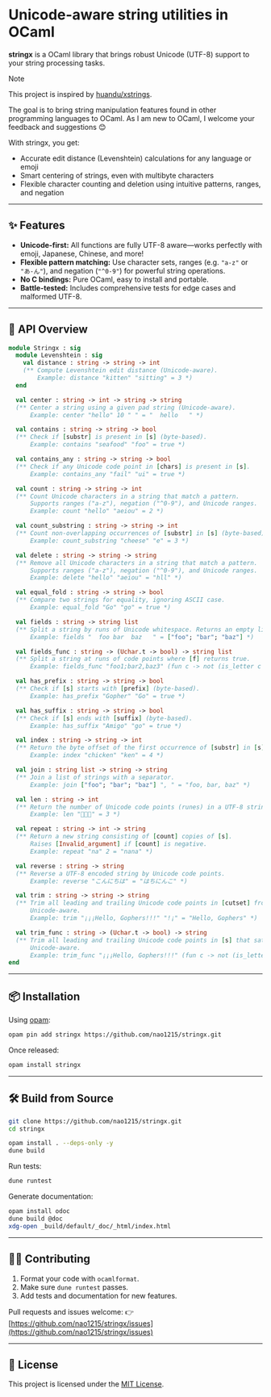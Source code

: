 # Unicode-aware string utilities in OCaml

**stringx** is a OCaml library that brings robust Unicode (UTF-8) support to your string processing tasks.

> [!NOTE]
> This project is inspired by [huandu/xstrings](https://github.com/huandu/xstrings).  
>
> The goal is to bring string manipulation features found in other programming languages to OCaml. As I am new to OCaml, I welcome your feedback and suggestions 😊

With stringx, you get:
- Accurate edit distance (Levenshtein) calculations for any language or emoji
- Smart centering of strings, even with multibyte characters
- Flexible character counting and deletion using intuitive patterns, ranges, and negation


---

## ✨ Features

- **Unicode-first:** All functions are fully UTF-8 aware—works perfectly with emoji, Japanese, Chinese, and more!
- **Flexible pattern matching:** Use character sets, ranges (e.g. `"a-z"` or `"あ-ん"`), and negation (`"^0-9"`) for powerful string operations.
- **No C bindings:** Pure OCaml, easy to install and portable.
- **Battle-tested:** Includes comprehensive tests for edge cases and malformed UTF-8.

---

## 🔧 API Overview

```ocaml
module Stringx : sig
  module Levenshtein : sig
    val distance : string -> string -> int
    (** Compute Levenshtein edit distance (Unicode-aware).
        Example: distance "kitten" "sitting" = 3 *)
  end

  val center : string -> int -> string -> string
  (** Center a string using a given pad string (Unicode-aware).
      Example: center "hello" 10 " " = "  hello   " *)

  val contains : string -> string -> bool
  (** Check if [substr] is present in [s] (byte-based).
      Example: contains "seafood" "foo" = true *)

  val contains_any : string -> string -> bool
  (** Check if any Unicode code point in [chars] is present in [s].
      Example: contains_any "fail" "ui" = true *)

  val count : string -> string -> int
  (** Count Unicode characters in a string that match a pattern.
      Supports ranges ("a-z"), negation ("^0-9"), and Unicode ranges.
      Example: count "hello" "aeiou" = 2 *)

  val count_substring : string -> string -> int
  (** Count non-overlapping occurrences of [substr] in [s] (byte-based).
      Example: count_substring "cheese" "e" = 3 *)

  val delete : string -> string -> string
  (** Remove all Unicode characters in a string that match a pattern.
      Supports ranges ("a-z"), negation ("^0-9"), and Unicode ranges.
      Example: delete "hello" "aeiou" = "hll" *)

  val equal_fold : string -> string -> bool
  (** Compare two strings for equality, ignoring ASCII case.
      Example: equal_fold "Go" "go" = true *)

  val fields : string -> string list
  (** Split a string by runs of Unicode whitespace. Returns an empty list if only whitespace.
      Example: fields "  foo bar  baz   " = ["foo"; "bar"; "baz"] *)

  val fields_func : string -> (Uchar.t -> bool) -> string list
  (** Split a string at runs of code points where [f] returns true.
      Example: fields_func "foo1;bar2,baz3" (fun c -> not (is_letter c || is_number c)) = ["foo1"; "bar2"; "baz3"] *)

  val has_prefix : string -> string -> bool
  (** Check if [s] starts with [prefix] (byte-based).
      Example: has_prefix "Gopher" "Go" = true *)

  val has_suffix : string -> string -> bool
  (** Check if [s] ends with [suffix] (byte-based).
      Example: has_suffix "Amigo" "go" = true *)

  val index : string -> string -> int
  (** Return the byte offset of the first occurrence of [substr] in [s], or -1 if not found.
      Example: index "chicken" "ken" = 4 *)

  val join : string list -> string -> string
  (** Join a list of strings with a separator.
      Example: join ["foo"; "bar"; "baz"] ", " = "foo, bar, baz" *)

  val len : string -> int
  (** Return the number of Unicode code points (runes) in a UTF-8 string.
      Example: len "🍎🍏🍊" = 3 *)

  val repeat : string -> int -> string
  (** Return a new string consisting of [count] copies of [s].
      Raises [Invalid_argument] if [count] is negative.
      Example: repeat "na" 2 = "nana" *)

  val reverse : string -> string
  (** Reverse a UTF-8 encoded string by Unicode code points.
      Example: reverse "こんにちは" = "はちにんこ" *)

  val trim : string -> string -> string
  (** Trim all leading and trailing Unicode code points in [cutset] from [s].
      Unicode-aware.
      Example: trim "¡¡¡Hello, Gophers!!!" "!¡" = "Hello, Gophers" *)

  val trim_func : string -> (Uchar.t -> bool) -> string
  (** Trim all leading and trailing Unicode code points in [s] that satisfy [f].
      Unicode-aware.
      Example: trim_func "¡¡¡Hello, Gophers!!!" (fun c -> not (is_letter c || is_number c)) = "Hello, Gophers" *)
end
```

---

## 📦 Installation

Using [opam](https://opam.ocaml.org/):

```sh
opam pin add stringx https://github.com/nao1215/stringx.git
```

Once released:

```sh
opam install stringx
```

---

## 🛠 Build from Source

```sh
git clone https://github.com/nao1215/stringx.git
cd stringx

opam install . --deps-only -y
dune build
```

Run tests:

```sh
dune runtest
```

Generate documentation:

```sh
opam install odoc
dune build @doc
xdg-open _build/default/_doc/_html/index.html
```

---

## 🧑‍💻 Contributing

1. Format your code with `ocamlformat`.
2. Make sure `dune runtest` passes.
3. Add tests and documentation for new features.

Pull requests and issues welcome:
👉 [https://github.com/nao1215/stringx/issues](https://github.com/nao1215/stringx/issues)

---

## 📝 License

This project is licensed under the [MIT License](./LICENSE).

